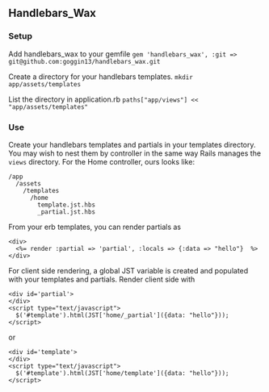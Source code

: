 ## Handlebars_Wax

### Setup

Add handlebars_wax to your gemfile
`gem 'handlebars_wax', :git => git@github.com:goggin13/handlebars_wax.git` 

Create a directory for your handlebars templates.
`mkdir app/assets/templates`  

List the directory in application.rb
`paths["app/views"] << "app/assets/templates"`  

### Use

Create your handlebars templates and partials in your templates directory.
You may wish to nest them by controller in the same way Rails manages the `views`
directory. For the Home controller, ours looks like:
```
/app  
  /assets  
    /templates
      /home
        template.jst.hbs
        _partial.jst.hbs
```
From your erb templates, you can render partials as 
```
<div>
  <%= render :partial => 'partial', :locals => {:data => "hello"}  %>
</div>
```

For client side rendering, a global JST variable is created
and populated with your templates and partials.  Render client side
with 
```
<div id='partial'>
</div>
<script type="text/javascript">
  $('#template').html(JST['home/_partial']({data: "hello"}));
</script>
```
or 
```
<div id='template'>
</div>
<script type="text/javascript">
  $('#template').html(JST['home/template']({data: "hello"}));
</script>
```
